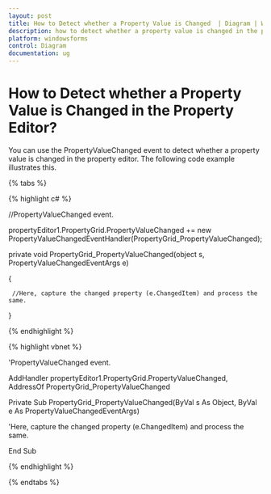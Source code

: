 ```yaml
---
layout: post
title: How to Detect whether a Property Value is Changed  | Diagram | Windows Forms | Syncfusion
description: how to detect whether a property value is changed in the property editor?
platform: windowsforms
control: Diagram
documentation: ug
---
```


# How to Detect whether a Property Value is Changed in the Property Editor?

You can use the PropertyValueChanged event to detect whether a property value is changed in the property editor. The following code example illustrates this.

{% tabs %}

{% highlight c# %}

//PropertyValueChanged event.

propertyEditor1.PropertyGrid.PropertyValueChanged += new PropertyValueChangedEventHandler(PropertyGrid_PropertyValueChanged);

private void PropertyGrid_PropertyValueChanged(object s, PropertyValueChangedEventArgs e)

{            

     //Here, capture the changed property (e.ChangedItem) and process the same.

}

{% endhighlight %}

{% highlight vbnet %}

'PropertyValueChanged event.

AddHandler propertyEditor1.PropertyGrid.PropertyValueChanged, AddressOf PropertyGrid_PropertyValueChanged

Private Sub PropertyGrid_PropertyValueChanged(ByVal s As Object, ByVal e As PropertyValueChangedEventArgs)

'Here, capture the changed property (e.ChangedItem) and process the same.

End Sub

{% endhighlight %}

{% endtabs %}